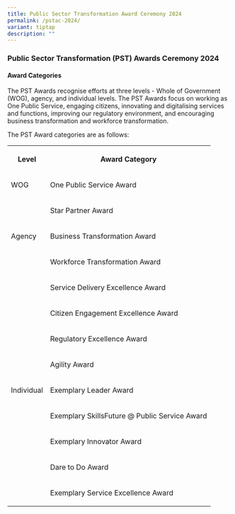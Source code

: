 ```yaml
---
title: Public Sector Transformation Award Ceremony 2024
permalink: /pstac-2024/
variant: tiptap
description: ""
---
```

<h3>Public Sector Transformation (PST) Awards Ceremony 2024</h3>
<h4>Award Categories</h4>
<p>The PST Awards recognise efforts at three levels - Whole of Government
(WOG), agency, and individual levels. The PST Awards focus on working as
One Public Service, engaging citizens, innovating and digitalising services
and functions, improving our regulatory environment, and encouraging business
transformation and workforce transformation.</p>
<p>The PST Award categories are as follows:</p>
<table>
<tbody>
<tr>
<th rowspan="1" colspan="1">
<p>Level</p>
</th>
<th rowspan="1" colspan="1">
<p>Award Category</p>
</th>
</tr>
<tr>
<td rowspan="1" colspan="1">
<p>WOG</p>
</td>
<td rowspan="1" colspan="1">
<p>One Public Service Award</p>
</td>
</tr>
<tr>
<td rowspan="1" colspan="1">
<p></p>
</td>
<td rowspan="1" colspan="1">
<p>Star Partner Award</p>
</td>
</tr>
<tr>
<td rowspan="1" colspan="1">
<p>Agency</p>
</td>
<td rowspan="1" colspan="1">
<p>Business Transformation Award</p>
</td>
</tr>
<tr>
<td rowspan="1" colspan="1">
<p></p>
</td>
<td rowspan="1" colspan="1">
<p>Workforce Transformation Award</p>
</td>
</tr>
<tr>
<td rowspan="1" colspan="1">
<p></p>
</td>
<td rowspan="1" colspan="1">
<p>Service Delivery Excellence Award</p>
</td>
</tr>
<tr>
<td rowspan="1" colspan="1">
<p></p>
</td>
<td rowspan="1" colspan="1">
<p>Citizen Engagement Excellence Award</p>
</td>
</tr>
<tr>
<td rowspan="1" colspan="1">
<p></p>
</td>
<td rowspan="1" colspan="1">
<p>Regulatory Excellence Award</p>
</td>
</tr>
<tr>
<td rowspan="1" colspan="1">
<p></p>
</td>
<td rowspan="1" colspan="1">
<p>Agility Award</p>
</td>
</tr>
<tr>
<td rowspan="1" colspan="1">
<p>Individual</p>
</td>
<td rowspan="1" colspan="1">
<p>Exemplary Leader Award</p>
</td>
</tr>
<tr>
<td rowspan="1" colspan="1">
<p></p>
</td>
<td rowspan="1" colspan="1">
<p>Exemplary SkillsFuture @ Public Service Award</p>
</td>
</tr>
<tr>
<td rowspan="1" colspan="1">
<p></p>
</td>
<td rowspan="1" colspan="1">
<p>Exemplary Innovator Award</p>
</td>
</tr>
<tr>
<td rowspan="1" colspan="1">
<p></p>
</td>
<td rowspan="1" colspan="1">
<p>Dare to Do Award</p>
</td>
</tr>
<tr>
<td rowspan="1" colspan="1">
<p></p>
</td>
<td rowspan="1" colspan="1">
<p>Exemplary Service Excellence Award</p>
</td>
</tr>
</tbody>
</table>
<p></p>